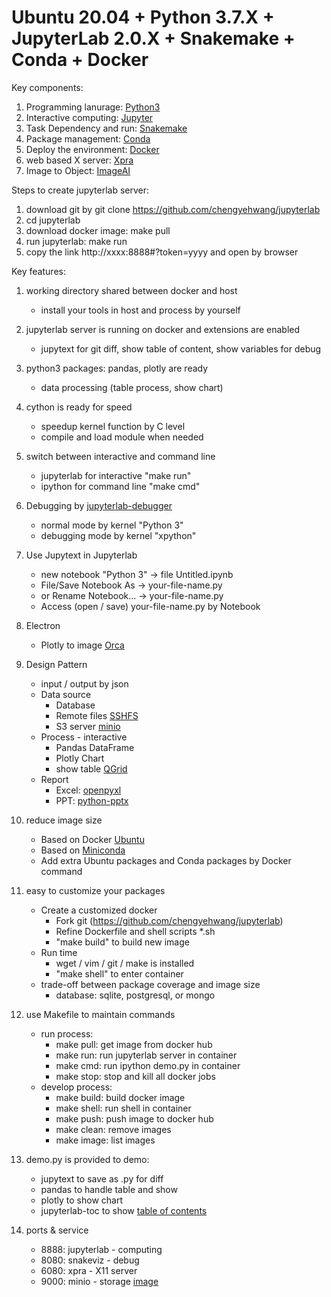 # Ubuntu 20.04 + Python 3.7.X + JupyterLab 2.0.X + Snakemake + Conda + Docker

Key components:
1. Programming lanurage: [Python3](http://python.org)
2. Interactive computing: [Jupyter](http://jupyter.org)
3. Task Dependency and run: [Snakemake](https://snakemake.readthedocs.io/)
4. Package management: [Conda](http://anaconda.com)
5. Deploy the environment: [Docker](http://www.docker.com)
6. web based X server: [Xpra](http://xpra.org)
7. Image to Object: [ImageAI](https://github.com/OlafenwaMoses/ImageAI)

Steps to create jupyterlab server:
1. download git by git clone https://github.com/chengyehwang/jupyterlab
2. cd jupyterlab
3. download docker image: make pull
4. run jupyterlab: make run
5. copy the link http://xxxx:8888#?token=yyyy and open by browser

Key features:
1. working directory shared between docker and host
    * install your tools in host and process by yourself
2. jupyterlab server is running on docker and extensions are enabled
    * jupytext for git diff, show table of content, show variables for debug
3. python3 packages: pandas, plotly are ready
    * data processing (table process, show chart)
4. cython is ready for speed
    * speedup kernel function by C level
    * compile and load module when needed
5. switch between interactive and command line
    * jupyterlab for interactive "make run"
    * ipython for command line "make cmd"
6. Debugging by [jupyterlab-debugger](https://github.com/jupyterlab/debugger)
    * normal mode by kernel "Python 3"
    * debugging mode by kernel "xpython"
7. Use Jupytext in Jupyterlab
    * new notebook "Python 3" -> file Untitled.ipynb
    * File/Save Notebook As -> your-file-name.py
    * or Rename Notebook... -> your-file-name.py
    * Access (open / save) your-file-name.py by Notebook
8. Electron
    * Plotly to image [Orca](https://github.com/plotly/orca)
9. Design Pattern
    * input / output by json
    * Data source
        * Database
        * Remote files [SSHFS](https://github.com/libfuse/sshfs)
        * S3 server [minio](http://min.io)
    * Process - interactive
        * Pandas DataFrame
        * Plotly Chart
        * show table [QGrid](http://github.com/quantopian/qgrid)
    * Report
        * Excel: [openpyxl](https://openpyxl.readthedocs.io/en/stable/)
        * PPT: [python-pptx](https://python-pptx.readthedocs.io/en/latest/)
10. reduce image size
    * Based on Docker [Ubuntu](https://hub.docker.com/_/ubuntu)
    * Based on [Miniconda](https://docs.conda.io/en/latest/miniconda.html)
    * Add extra Ubuntu packages and Conda packages by Docker command
11. easy to customize your packages
    * Create a customized docker
        * Fork git (https://github.com/chengyehwang/jupyterlab)
        * Refine Dockerfile and shell scripts *.sh
        * "make build" to build new image
    * Run time
        * wget / vim / git / make is installed
        * "make shell" to enter container
    * trade-off between package coverage and image size
        * database: sqlite, postgresql, or mongo
12. use Makefile to maintain commands
    * run process:
        * make pull: get image from docker hub
        * make run: run jupyterlab server in container
        * make cmd: run ipython demo.py in container
        * make stop: stop and kill all docker jobs
    * develop process:
        * make build: build docker image
        * make shell: run shell in container
        * make push: push image to docker hub
        * make clean: remove images
        * make image: list images
13. demo.py is provided to demo:
    * jupytext to save as .py for diff
    * pandas to handle table and show
    * plotly to show chart
    * jupyterlab-toc to show [table of contents](http://github.com/jupyterlab/jupyterlab-toc)

14. ports & service
    * 8888: jupyterlab - computing
    * 8080: snakeviz - debug
    * 6080: xpra - X11 server
    * 9000: minio - storage
[image](https://github.com/chengyehwang/jupyterlab/blob/master/jupyter_demo.png)
